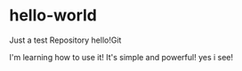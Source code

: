 # hello-world
Just a test Repository
hello!Git

I'm learning how to use it!
It's simple and powerful!
yes i see!
